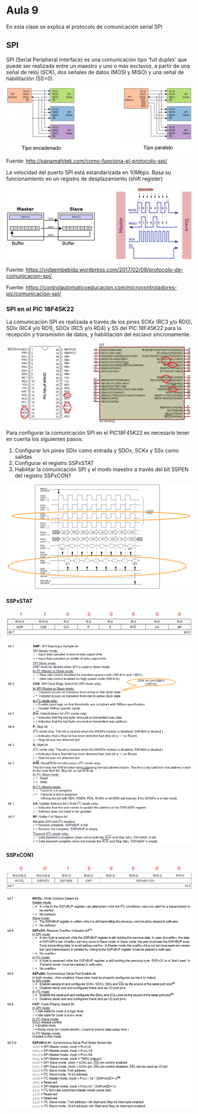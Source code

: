 <h1>Aula 9</h1>

En esta clase se explica el protocolo de comunicación serial SPI

<h2>SPI</h2>

SPI (Serial Peripheral Interface) es una comunicación tipo ‘full duplex’ que puede ser realizada entre un maestro y uno o más esclavos, a partir de una señal de reloj (SCK), dos señales de datos (MOSI y MISO) y una señal de habilitación (SS=0).

![Tipos de conexiones SPI](image.png)

Fuente: http://panamahitek.com/como-funciona-el-protocolo-spi/

 La velocidad del puerto SPI está estandarizada en 10Mbps. Basa su funcionamiento en un registro de desplazamiento (shift register)

![SPI](image-1.png)

Fuente: https://vidaembebida.wordpress.com/2017/02/08/protocolo-de-comunicacion-spi/

Fuente: https://controlautomaticoeducacion.com/microcontroladores-pic/comunicacion-spi/

<h3>SPI en el PIC 18F45K22</h3>

La comunicación SPI es realizada a través de los pines SCKx (RC3 y/o RD0), SDIx (RC4 y/o RD1), SDOx (RC5 y/o RD4) y SS del PIC 18F45K22 para la recepción y transmisión de datos, y habilitación del esclavo síncronamente.

![Pines SPI PIC 18F45K22](image-2.png)

Para configurar la comunicación SPI en el PIC18F45K22 es necesario tener en cuenta los siguientes pasos:

1. Configurar los pines SDIx como entrada y SDOx, SCKx y SSx como salidas
2. Configurar el registro SSPxSTAT 
3. Habilitar la comunicación SPI y el modo maestro a través del bit SSPEN del registro SSPxCON1

![Modos configuración SPI](image-3.png)

<h4>SSPxSTAT</h4>

![SSPxSTAT 1](image-4.png)

![SSPxSTAT 2](image-5.png)

<h4>SSPxCON1</h4>

![SSPxCON1 1](image-6.png)

![SSPxCON1 2](image-7.png)


